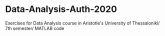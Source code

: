 # Data-Analysis-Auth-2020
Εxercises for Data Analysis course in Aristotle's University of Thessaloniki/
7th semester/
MATLAB code
